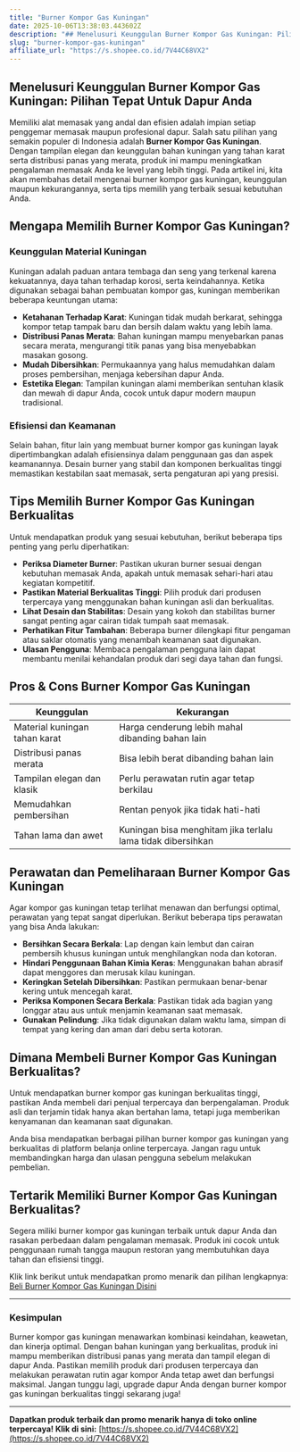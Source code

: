 ```yaml
---
title: "Burner Kompor Gas Kuningan"
date: 2025-10-06T13:38:03.443602Z
description: "## Menelusuri Keunggulan Burner Kompor Gas Kuningan: Pilihan Tepat Untuk Dapur Anda..."
slug: "burner-kompor-gas-kuningan"
affiliate_url: "https://s.shopee.co.id/7V44C68VX2"
---
```

## Menelusuri Keunggulan Burner Kompor Gas Kuningan: Pilihan Tepat Untuk Dapur Anda

Memiliki alat memasak yang andal dan efisien adalah impian setiap penggemar memasak maupun profesional dapur. Salah satu pilihan yang semakin populer di Indonesia adalah **Burner Kompor Gas Kuningan**. Dengan tampilan elegan dan keunggulan bahan kuningan yang tahan karat serta distribusi panas yang merata, produk ini mampu meningkatkan pengalaman memasak Anda ke level yang lebih tinggi. Pada artikel ini, kita akan membahas detail mengenai burner kompor gas kuningan, keunggulan maupun kekurangannya, serta tips memilih yang terbaik sesuai kebutuhan Anda.

## Mengapa Memilih Burner Kompor Gas Kuningan?

### Keunggulan Material Kuningan

Kuningan adalah paduan antara tembaga dan seng yang terkenal karena kekuatannya, daya tahan terhadap korosi, serta keindahannya. Ketika digunakan sebagai bahan pembuatan kompor gas, kuningan memberikan beberapa keuntungan utama:

- **Ketahanan Terhadap Karat**: Kuningan tidak mudah berkarat, sehingga kompor tetap tampak baru dan bersih dalam waktu yang lebih lama.
- **Distribusi Panas Merata**: Bahan kuningan mampu menyebarkan panas secara merata, mengurangi titik panas yang bisa menyebabkan masakan gosong.
- **Mudah Dibersihkan**: Permukaannya yang halus memudahkan dalam proses pembersihan, menjaga kebersihan dapur Anda.
- **Estetika Elegan**: Tampilan kuningan alami memberikan sentuhan klasik dan mewah di dapur Anda, cocok untuk dapur modern maupun tradisional.

### Efisiensi dan Keamanan

Selain bahan, fitur lain yang membuat burner kompor gas kuningan layak dipertimbangkan adalah efisiensinya dalam penggunaan gas dan aspek keamanannya. Desain burner yang stabil dan komponen berkualitas tinggi memastikan kestabilan saat memasak, serta pengaturan api yang presisi.

## Tips Memilih Burner Kompor Gas Kuningan Berkualitas

Untuk mendapatkan produk yang sesuai kebutuhan, berikut beberapa tips penting yang perlu diperhatikan:

- **Periksa Diameter Burner**: Pastikan ukuran burner sesuai dengan kebutuhan memasak Anda, apakah untuk memasak sehari-hari atau kegiatan kompetitif.
- **Pastikan Material Berkualitas Tinggi**: Pilih produk dari produsen terpercaya yang menggunakan bahan kuningan asli dan berkualitas.
- **Lihat Desain dan Stabilitas**: Desain yang kokoh dan stabilitas burner sangat penting agar cairan tidak tumpah saat memasak.
- **Perhatikan Fitur Tambahan**: Beberapa burner dilengkapi fitur pengaman atau saklar otomatis yang menambah keamanan saat digunakan.
- **Ulasan Pengguna**: Membaca pengalaman pengguna lain dapat membantu menilai kehandalan produk dari segi daya tahan dan fungsi.

## Pros & Cons Burner Kompor Gas Kuningan

| Keunggulan             | Kekurangan                       |
|------------------------|----------------------------------|
| Material kuningan tahan karat | Harga cenderung lebih mahal dibanding bahan lain |
| Distribusi panas merata | Bisa lebih berat dibanding bahan lain |
| Tampilan elegan dan klasik | Perlu perawatan rutin agar tetap berkilau |
| Memudahkan pembersihan | Rentan penyok jika tidak hati-hati |
| Tahan lama dan awet | Kuningan bisa menghitam jika terlalu lama tidak dibersihkan |

## Perawatan dan Pemeliharaan Burner Kompor Gas Kuningan

Agar kompor gas kuningan tetap terlihat menawan dan berfungsi optimal, perawatan yang tepat sangat diperlukan. Berikut beberapa tips perawatan yang bisa Anda lakukan:

- **Bersihkan Secara Berkala**: Lap dengan kain lembut dan cairan pembersih khusus kuningan untuk menghilangkan noda dan kotoran.
- **Hindari Penggunaan Bahan Kimia Keras**: Menggunakan bahan abrasif dapat menggores dan merusak kilau kuningan.
- **Keringkan Setelah Dibersihkan**: Pastikan permukaan benar-benar kering untuk mencegah karat.
- **Periksa Komponen Secara Berkala**: Pastikan tidak ada bagian yang longgar atau aus untuk menjamin keamanan saat memasak.
- **Gunakan Pelindung**: Jika tidak digunakan dalam waktu lama, simpan di tempat yang kering dan aman dari debu serta kotoran.

## Dimana Membeli Burner Kompor Gas Kuningan Berkualitas?

Untuk mendapatkan burner kompor gas kuningan berkualitas tinggi, pastikan Anda membeli dari penjual terpercaya dan berpengalaman. Produk asli dan terjamin tidak hanya akan bertahan lama, tetapi juga memberikan kenyamanan dan keamanan saat digunakan.

Anda bisa mendapatkan berbagai pilihan burner kompor gas kuningan yang berkualitas di platform belanja online terpercaya. Jangan ragu untuk membandingkan harga dan ulasan pengguna sebelum melakukan pembelian.

## Tertarik Memiliki Burner Kompor Gas Kuningan Berkualitas?

Segera miliki burner kompor gas kuningan terbaik untuk dapur Anda dan rasakan perbedaan dalam pengalaman memasak. Produk ini cocok untuk penggunaan rumah tangga maupun restoran yang membutuhkan daya tahan dan efisiensi tinggi.

Klik link berikut untuk mendapatkan promo menarik dan pilihan lengkapnya: [Beli Burner Kompor Gas Kuningan Disini](https://s.shopee.co.id/7V44C68VX2)

---

### Kesimpulan

Burner kompor gas kuningan menawarkan kombinasi keindahan, keawetan, dan kinerja optimal. Dengan bahan kuningan yang berkualitas, produk ini mampu memberikan distribusi panas yang merata dan tampil elegan di dapur Anda. Pastikan memilih produk dari produsen terpercaya dan melakukan perawatan rutin agar kompor Anda tetap awet dan berfungsi maksimal. Jangan tunggu lagi, upgrade dapur Anda dengan burner kompor gas kuningan berkualitas tinggi sekarang juga!

---

**Dapatkan produk terbaik dan promo menarik hanya di toko online terpercaya! Klik di sini:** [https://s.shopee.co.id/7V44C68VX2](https://s.shopee.co.id/7V44C68VX2)
